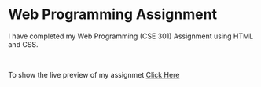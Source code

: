 # Web Programming Assignment
<p>I have completed my Web Programming (CSE 301) Assignment using HTML and CSS.</p>
<br>
<p>To show the live preview of my assignmet <a href="https://nayon-kumar.github.io/Web-Programming-Assignment/">Click Here</a></p>
